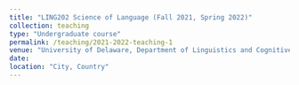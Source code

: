 ```yaml
---
title: "LING202 Science of Language (Fall 2021, Spring 2022)"
collection: teaching
type: "Undergraduate course"
permalink: /teaching/2021-2022-teaching-1
venue: "University of Delaware, Department of Linguistics and Cognitive Science"
date: 
location: "City, Country"
---
```




